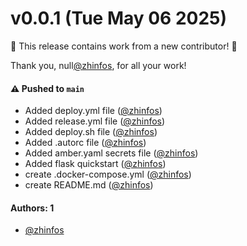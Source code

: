 # v0.0.1 (Tue May 06 2025)

:tada: This release contains work from a new contributor! :tada:

Thank you, null[@zhinfos](https://github.com/zhinfos), for all your work!

#### ⚠️ Pushed to `main`

- Added deploy.yml file ([@zhinfos](https://github.com/zhinfos))
- Added release.yml file ([@zhinfos](https://github.com/zhinfos))
- Added deploy.sh file ([@zhinfos](https://github.com/zhinfos))
- Added .autorc file ([@zhinfos](https://github.com/zhinfos))
- Added amber.yaml secrets file ([@zhinfos](https://github.com/zhinfos))
- Added flask quickstart ([@zhinfos](https://github.com/zhinfos))
- create .docker-compose.yml ([@zhinfos](https://github.com/zhinfos))
- create README.md ([@zhinfos](https://github.com/zhinfos))

#### Authors: 1

- [@zhinfos](https://github.com/zhinfos)
